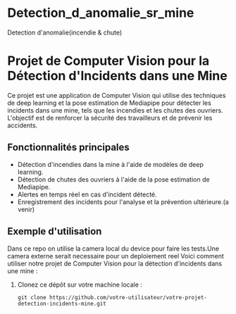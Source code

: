 # Detection_d_anomalie_sr_mine
Detection d'anomalie(incendie &amp; chute)
# Projet de Computer Vision pour la Détection d'Incidents dans une Mine

Ce projet est une application de Computer Vision qui utilise des techniques de deep learning et la pose estimation de Mediapipe pour détecter les incidents dans une mine, tels que les incendies et les chutes des ouvriers. L'objectif est de renforcer la sécurité des travailleurs et de prévenir les accidents.

## Fonctionnalités principales

- Détection d'incendies dans la mine à l'aide de modèles de deep learning.
- Détection de chutes des ouvriers à l'aide de la pose estimation de Mediapipe.
- Alertes en temps réel en cas d'incident détecté.
- Enregistrement des incidents pour l'analyse et la prévention ultérieure.(a venir)

## Exemple d'utilisation
Dans ce repo on utilise la camera local du device pour faire les tests.Une camera externe serait necessaire pour un deploiement reel
Voici comment utiliser notre projet de Computer Vision pour la détection d'incidents dans une mine :

1. Clonez ce dépôt sur votre machine locale :
   ```shell
   git clone https://github.com/votre-utilisateur/votre-projet-detection-incidents-mine.git
